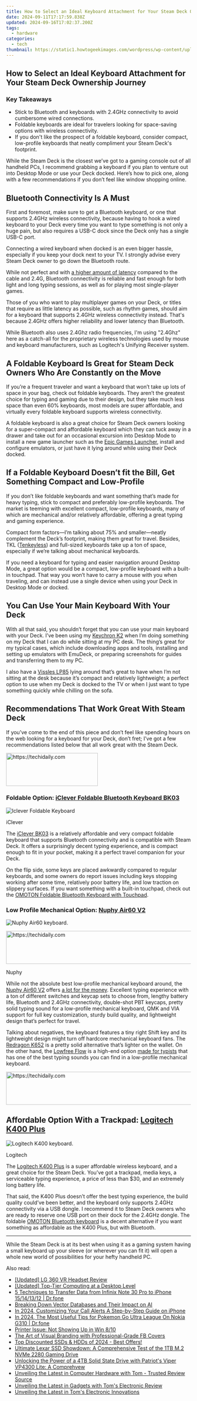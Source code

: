 ```yaml
---
title: How to Select an Ideal Keyboard Attachment for Your Steam Deck Ownership Journey
date: 2024-09-11T17:17:59.838Z
updated: 2024-09-16T17:02:37.200Z
tags:
  - hardware
categories:
  - tech
thumbnail: https://static1.howtogeekimages.com/wordpress/wp-content/uploads/2024/04/here-s-how-to-pick-a-keyboard-for-your-steam-deck.jpg
---
```


## How to Select an Ideal Keyboard Attachment for Your Steam Deck Ownership Journey

### Key Takeaways

* Stick to Bluetooth and keyboards with 2.4GHz connectivity to avoid cumbersome wired connections.
* Foldable keyboards are ideal for travelers looking for space-saving options with wireless connectivity.
* If you don't like the prospect of a foldable keyboard, consider compact, low-profile keyboards that neatly compliment your Steam Deck's footprint.

 While the Steam Deck is the closest we’ve got to a gaming console out of all handheld PCs, I recommend grabbing a keyboard if you plan to venture out into Desktop Mode or use your Deck docked. Here’s how to pick one, along with a few recommendations if you don’t feel like window shopping online.

##  Bluetooth Connectivity Is A Must

 First and foremost, make sure to get a Bluetooth keyboard, or one that supports 2.4GHz wireless connectivity, because having to hook a wired keyboard to your Deck every time you want to type something is not only a huge pain, but also requires a USB-C dock since the Deck only has a single USB-C port.

 Connecting a wired keyboard when docked is an even bigger hassle, especially if you keep your dock next to your TV. I strongly advise every Steam Deck owner to go down the Bluetooth route.

 While not perfect and with [a higher amount of latency](https://ai-driven-video-production.techidaily.com/updated-ditch-subtitle-edit-explore-these-exceptional-mac-subtitle-editors/) compared to the cable and 2.4G, Bluetooth connectivity is reliable and fast enough for both light and long typing sessions, as well as for playing most single-player games.

 Those of you who want to play multiplayer games on your Deck, or titles that require as little latency as possible, such as rhythm games, should aim for a keyboard that supports 2.4GHz wireless connectivity instead. That's because 2.4GHz offers higher reliability and lower latency than Bluetooth.

 While Bluetooth also uses 2.4Ghz radio frequencies, I'm using "2.4Ghz" here as a catch-all for the proprietary wireless technologies used by mouse and keyboard manufacturers, such as Logitech's Unifying Receiver system.

##  A Foldable Keyboard Is Great for Steam Deck Owners Who Are Constantly on the Move

 If you’re a frequent traveler and want a keyboard that won’t take up lots of space in your bag, check out foldable keyboards. They aren’t the greatest choice for typing and gaming due to their design, but they take much less space than even 60% keyboards, most models are super affordable, and virtually every foldable keyboard supports wireless connectivity.

 A foldable keyboard is also a great choice for Steam Deck owners looking for a super-compact and affordable keyboard which they can tuck away in a drawer and take out for an occasional excursion into Desktop Mode to install a new game launcher such as the [Epic Games Launcher](https://youtube-blog.techidaily.com/n-2024-the-future-of-tv-watching-a-closer-look-at-youtube-tv/), install and configure emulators, or just have it lying around while using their Deck docked.

##  If a Foldable Keyboard Doesn’t fit the Bill, Get Something Compact and Low-Profile

 If you don’t like foldable keyboards and want something that’s made for heavy typing, stick to compact and preferably low-profile keyboards. The market is teeming with excellent compact, low-profile keyboards, many of which are mechanical and/or relatively affordable, offering a great typing and gaming experience.

 Compact form factors—I’m talking about 75% and smaller—neatly complement the Deck’s footprint, making them great for travel. Besides, TKL ([Tenkeyless](https://win-amazing.techidaily.com/logitech-g502-gaming-mouse-troubleshooting-and-updating-drivers-made-simple/)) and full-sized keyboards take up a ton of space, especially if we’re talking about mechanical keyboards.

 If you need a keyboard for typing and easier navigation around Desktop Mode, a great option would be a compact, low-profile keyboard with a built-in touchpad. That way you won’t have to carry a mouse with you when traveling, and can instead use a single device when using your Deck in Desktop Mode or docked.

##  You Can Use Your Main Keyboard With Your Deck

 With all that said, you shouldn’t forget that you can use your main keyboard with your Deck. I’ve been using my [Keychron K2](https://www.amazon.com/Keychron-Bluetooth-Wireless-Mechanical-Tenkeyless-Keyboard/dp/B07QBPDWLS/?tag=hotoge-20&ascsubtag=UUhtgUeUpU2002848&asc%5Frefurl=https%3A%2F%2Fwww.howtogeek.com%2Fbuying-a-steam-deck-youll-want-a-keyboard-heres-how-to-pick-one%2F&asc%5Fcampaign=Evergreen) when I’m doing something on my Deck that I can do while sitting at my PC desk. The thing’s great for my typical cases, which include downloading apps and tools, installing and setting up emulators with EmuDeck, or preparing screenshots for guides and transferring them to my PC.

 I also have a [Vissles LP85](https://easy-unlock-android.techidaily.com/lock-your-realme-phone-in-style-the-top-5-gesture-lock-screen-apps-by-drfone-android/) lying around that’s great to have when I’m not sitting at the desk because it’s compact and relatively lightweight; a perfect option to use when my Deck is docked to the TV or when I just want to type something quickly while chilling on the sofa.

##  Recommendations That Work Great With Steam Deck

 If you’ve come to the end of this piece and don’t feel like spending hours on the web looking for a keyboard for your Deck, don’t fret; I’ve got a few recommendations listed below that all work great with the Steam Deck.

<!-- affiliate ads begin -->
<a href="https://aligracehair.sjv.io/c/5597632/2115930/19272" target="_top" id="2115930">
  <img src="//a.impactradius-go.com/display-ad/19272-2115930" border="0" alt="https://techidaily.com" width="250" height="90"/>
</a>
<img height="0" width="0" src="https://aligracehair.sjv.io/i/5597632/2115930/19272" style="position:absolute;visibility:hidden;" border="0" />
<!-- affiliate ads end -->

###  Foldable Option: [iClever Foldable Bluetooth Keyboard BK03](https://www.amazon.com/iClever-Bluetooth-Keyboard-Foldable-Smartphones/dp/B00YWLJNPQ/?tag=hotoge-20&ascsubtag=UUhtgUeUpU2002848&asc%5Frefurl=https%3A%2F%2Fwww.howtogeek.com%2Fbuying-a-steam-deck-youll-want-a-keyboard-heres-how-to-pick-one%2F&asc%5Fcampaign=Evergreen) 

![Iclever Foldable Keyboard](https://static1.howtogeekimages.com/wordpress/wp-content/uploads/2024/04/iclever-foldable-keyboard.jpg) 

iClever

 The [iClever BK03](http://www.amazon.com/iClever-Bluetooth-Keyboard-Foldable-Smartphones/dp/B00YWLJNPQ/?tag=hotoge-20&ascsubtag=UUhtgUeUpU2002848&asc%5Frefurl=https%3A%2F%2Fwww.howtogeek.com%2Fbuying-a-steam-deck-youll-want-a-keyboard-heres-how-to-pick-one%2F&asc%5Fcampaign=Evergreen) is a relatively affordable and very compact foldable keyboard that supports Bluetooth connectivity and is compatible with Steam Deck. It offers a surprisingly decent typing experience, and is compact enough to fit in your pocket, making it a perfect travel companion for your Deck.

 On the flip side, some keys are placed awkwardly compared to regular keyboards, and some owners do report issues including keys stopping working after some time, relatively poor battery life, and low traction on slippery surfaces. If you want something with a built-in touchpad, check out the [OMOTON Foldable Bluetooth Keyboard with Touchpad](https://www.amazon.com/OMOTON-Foldable-Bluetooth-Multi-Device-Rechargeable/dp/B0C4CW77XX/?tag=hotoge-20&ascsubtag=UUhtgUeUpU2002848&asc%5Frefurl=https%3A%2F%2Fwww.howtogeek.com%2Fbuying-a-steam-deck-youll-want-a-keyboard-heres-how-to-pick-one%2F&asc%5Fcampaign=Evergreen).

###  Low Profile Mechanical Option: [Nuphy Air60 V2](https://nuphy.com/collections/keyboards/products/air60-v2?variant=40715868143725) 

![Nuphy Air60 keyboard.](https://static1.howtogeekimages.com/wordpress/wp-content/uploads/2024/04/nuphy-air60.jpg) 

<!-- affiliate ads begin -->
<a href="https://appsumo.8odi.net/c/5597632/2130887/7443" target="_top" id="2130887">
  <img src="//a.impactradius-go.com/display-ad/7443-2130887" border="0" alt="https://techidaily.com" width="728" height="90"/>
</a>
<img height="0" width="0" src="https://appsumo.8odi.net/i/5597632/2130887/7443" style="position:absolute;visibility:hidden;" border="0" />
<!-- affiliate ads end -->

Nuphy

 While not the absolute best low-profile mechanical keyboard around, the [Nuphy Air60 V2](http://nuphy.com/collections/keyboards/products/air60-v2?variant=40715868143725) offers [a lot for the money](https://extra-skills.techidaily.com/2024-approved-mastering-livestran-interactions-with-these-ten-backtrack-techniques/). Excellent typing experience with a ton of different switches and keycap sets to choose from, lengthy battery life, Bluetooth and 2.4GHz connectivity, double-shot PBT keycaps, pretty solid typing sound for a low-profile mechanical keyboard, QMK and VIA support for full key customization, sturdy build quality, and lightweight design that’s perfect for travel.

 Talking about negatives, the keyboard features a tiny right Shift key and its lightweight design might turn off hardcore mechanical keyboard fans. The [Redragon K652](https://www.amazon.com/Redragon-K652-Mechanical-Ultra-Thin-Supported/dp/B0BYJWMTW4/?tag=hotoge-20&ascsubtag=UUhtgUeUpU2002848&asc%5Frefurl=https%3A%2F%2Fwww.howtogeek.com%2Fbuying-a-steam-deck-youll-want-a-keyboard-heres-how-to-pick-one%2F&asc%5Fcampaign=Evergreen) is a pretty solid alternative that’s lighter on the wallet. On the other hand, the [Lowfree Flow](https://www.amazon.com/LOFREE-Mechanical-Rechargeable-Keyboards-Connection/dp/B0CJTV8P4Z?tag=hotoge-20&ascsubtag=UUhtgUeUpU2002848&asc%5Frefurl=https%3A%2F%2Fwww.howtogeek.com%2Fbuying-a-steam-deck-youll-want-a-keyboard-heres-how-to-pick-one%2F&asc%5Fcampaign=Evergreen) is a high-end option [made for typists](https://change-location.techidaily.com/full-guide-to-catch-100-iv-pokemon-using-a-map-on-vivo-s17t-drfone-by-drfone-virtual-android/) that has one of the best typing sounds you can find in a low-profile mechanical keyboard.

<!-- affiliate ads begin -->
<a href="https://appsumo.8odi.net/c/5597632/2137394/7443" target="_top" id="2137394">
  <img src="//a.impactradius-go.com/display-ad/7443-2137394" border="0" alt="https://techidaily.com" width="600" height="90"/>
</a>
<img height="0" width="0" src="https://appsumo.8odi.net/i/5597632/2137394/7443" style="position:absolute;visibility:hidden;" border="0" />
<!-- affiliate ads end -->

##  Affordable Option With a Trackpad: [Logitech K400 Plus](https://www.amazon.com/Logitech-Wireless-Keyboard-Touchpad-PC-connected/dp/B014EUQOGK/ref=cm%5Fcr%5Farp%5Fd%5Fproduct%5Ftop?ie=UTF8&th=1&tag=hotoge-20&ascsubtag=UUhtgUeUpU2002848&asc%5Frefurl=https%3A%2F%2Fwww.howtogeek.com%2Fbuying-a-steam-deck-youll-want-a-keyboard-heres-how-to-pick-one%2F&asc%5Fcampaign=Evergreen) 

![Logitech K400 keyboard.](https://static1.howtogeekimages.com/wordpress/wp-content/uploads/2024/04/logitech-k400.jpg) 

Logitech

 The [Logitech K400 Plus](http://www.amazon.com/Logitech-Wireless-Keyboard-Touchpad-PC-connected/dp/B014EUQOGK/ref=cm%5Fcr%5Farp%5Fd%5Fproduct%5Ftop?ie=UTF8&th=1&tag=hotoge-20&ascsubtag=UUhtgUeUpU2002848&asc%5Frefurl=https%3A%2F%2Fwww.howtogeek.com%2Fbuying-a-steam-deck-youll-want-a-keyboard-heres-how-to-pick-one%2F&asc%5Fcampaign=Evergreen) is a super affordable wireless keyboard, and a great choice for the Steam Deck. You’ve got a trackpad, media keys, a serviceable typing experience, a price of less than $30, and an extremely long battery life.

 That said, the K400 Plus doesn’t offer the best typing experience, the build quality could’ve been better, and the keyboard only supports 2.4GHz connectivity via a USB dongle. I recommend it to Steam Deck owners who are ready to reserve one USB port on their dock for the 2.4GHz dongle. The foldable [OMOTON Bluetooth keyboard](http://www.amazon.com/OMOTON-Foldable-Bluetooth-Multi-Device-Rechargeable/dp/B0C4CW77XX/?tag=hotoge-20&ascsubtag=UUhtgUeUpU2002848&asc%5Frefurl=https%3A%2F%2Fwww.howtogeek.com%2Fbuying-a-steam-deck-youll-want-a-keyboard-heres-how-to-pick-one%2F&asc%5Fcampaign=Evergreen) is a decent alternative if you want something as affordable as the K400 Plus, but with Bluetooth.

---

 While the Steam Deck is at its best when using it as a gaming system having a small keyboard up your sleeve (or wherever you can fit it) will open a whole new world of possibilities for your hefty handheld PC.

<ins class="adsbygoogle"
     style="display:block"
     data-ad-format="autorelaxed"
     data-ad-client="ca-pub-7571918770474297"
     data-ad-slot="1223367746"></ins>

<ins class="adsbygoogle"
     style="display:block"
     data-ad-client="ca-pub-7571918770474297"
     data-ad-slot="8358498916"
     data-ad-format="auto"
     data-full-width-responsive="true"></ins>

<span class="atpl-alsoreadstyle">Also read:</span>
<div><ul>
<li><a href="https://extra-support.techidaily.com/updated-lg-360-vr-headset-review/"><u>[Updated] LG 360 VR Headset Review</u></a></li>
<li><a href="https://some-skills.techidaily.com/updated-top-tier-computing-at-a-desktop-level/"><u>[Updated] Top-Tier Computing at a Desktop Level</u></a></li>
<li><a href="https://blog-min.techidaily.com/5-techniques-to-transfer-data-from-infinix-note-30-pro-to-iphone-15141312-drfone-by-drfone-transfer-from-android-transfer-from-android/"><u>5 Techniques to Transfer Data from Infinix Note 30 Pro to iPhone 15/14/13/12 | Dr.fone</u></a></li>
<li><a href="https://tech-savvy.techidaily.com/breaking-down-vector-databases-and-their-impact-on-ai/"><u>Breaking Down Vector Databases and Their Impact on AI</u></a></li>
<li><a href="https://fox-cloud.techidaily.com/in-2024-customizing-your-call-alerts-a-step-by-step-guide-on-iphone/"><u>In 2024, Customizing Your Call Alerts A Step-by-Step Guide on iPhone</u></a></li>
<li><a href="https://android-pokemon-go.techidaily.com/in-2024-the-most-useful-tips-for-pokemon-go-ultra-league-on-nokia-g310-drfone-by-drfone-virtual-android/"><u>In 2024, The Most Useful Tips for Pokemon Go Ultra League On Nokia G310 | Dr.fone</u></a></li>
<li><a href="https://printer-issues.techidaily.com/printer-issue-not-showing-up-in-win-810/"><u>Printer Issue: Not Showing Up in Win 8/10</u></a></li>
<li><a href="https://facebook-clips.techidaily.com/the-art-of-visual-branding-with-professional-grade-fb-covers/"><u>The Art of Visual Branding with Professional-Grade FB Covers</u></a></li>
<li><a href="https://hardware-tips.techidaily.com/top-discounted-ssds-and-hdds-of-2024-best-offers/"><u>Top Discounted SSDs & HDDs of 2024 - Best Offers!</u></a></li>
<li><a href="https://hardware-tips.techidaily.com/ultimate-lexar-ssd-showdown-a-comprehensive-test-of-the-1tb-m2-nvme-2280-gaming-drive/"><u>Ultimate Lexar SSD Showdown: A Comprehensive Test of the 1TB M.2 NVMe 2280 Gaming Drive</u></a></li>
<li><a href="https://hardware-tips.techidaily.com/unlocking-the-power-of-a-4tb-solid-state-drive-with-patriots-viper-vp4300-lite-a-comprehvew/"><u>Unlocking the Power of a 4TB Solid State Drive with Patriot's Viper VP4300 Lite: A Comprehvew</u></a></li>
<li><a href="https://hardware-tips.techidaily.com/unveiling-the-latest-in-computer-hardware-with-tom-trusted-review-source/"><u>Unveiling the Latest in Computer Hardware with Tom - Trusted Review Source</u></a></li>
<li><a href="https://hardware-tips.techidaily.com/unveiling-the-latest-in-gadgets-with-toms-electronic-review/"><u>Unveiling the Latest in Gadgets with Tom's Electronic Review</u></a></li>
<li><a href="https://hardware-tips.techidaily.com/unveiling-the-latest-in-toms-electronic-innovations/"><u>Unveiling the Latest in Tom's Electronic Innovations</u></a></li>
</ul></div>

